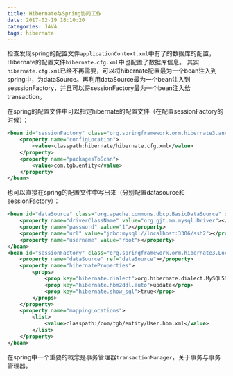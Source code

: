 ```yaml
---
title: Hibernate与Spring协同工作
date: 2017-02-19 18:10:20
categories: JAVA
tags: hibernate
---
```

检查发现spring的配置文件`applicationContext.xml`中有了的数据库的配置，Hibernate的配置文件`hibernate.cfg.xml`中也配置了数据库信息。
其实`hibernate.cfg.xml`已经不再需要，可以将hibernate配置最为一个bean注入到spring中，为dataSource。再利用dataSource最为一个bean注入到sesssionFactory，并且可以将sessionFactory最为一个bean注入给transaction。

<!--more-->
在spring的配置文件中可以指定hibernate的配置文件（在配置sessionFactory的时候）：
```xml
<bean id="sessionFactory" class="org.springframework.orm.hibernate3.annotation.AnnotationSessionFactoryBean">  
    <property name="configLocation">  
        <value>classpath:hibernate/hibernate.cfg.xml</value>  
    </property>  
    <property name="packagesToScan">  
        <value>com.tgb.entity</value>  
    </property>  
</bean>
```
也可以直接在spring的配置文件中写出来（分别配置datasource和sessionFactory）：
```xml
<bean id="dataSource" class="org.apache.commons.dbcp.BasicDataSource" destroy-method="close">  
    <property name="driverClassName" value="org.gjt.mm.mysql.Driver"></property>  
    <property name="password" value="1"></property>  
    <property name="url" value="jdbc:mysql://localhost:3306/ssh2"></property>  
    <property name="username" value="root"></property>  
</bean>  
<bean id="sessionFactory" class="org.springframework.orm.hibernate3.LocalSessionFactoryBean">  
	<property name="dataSource" ref="dataSource"></property>  
	<property name="hibernateProperties">  
		<props>  
			<prop key="hibernate.dialect">org.hibernate.dialect.MySQL5Dialect</prop>  
			<prop key="hibernate.hbm2ddl.auto">update</prop>  
			<prop key="hibernate.show_sql">true</prop>  
		</props>  
	</property>  
	<property name="mappingLocations">  
		<list>  
			<value>classpath:/com/tgb/entity/User.hbm.xml</value>             
		</list>  
	</property>  
</bean>   
```
在spring中一个重要的概念是事务管理器`transactionManager`，关于事务与事务管理器。